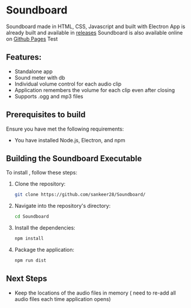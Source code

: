 # Soundboard
Soundboard made in HTML, CSS, Javascript and built with Electron
App is already built and available in [releases](https://github.com/sankeer28/Soundboard/releases/tag/Soundboard)
Soundboard is also available online on [Github Pages](sankeer28.github.io/Soundboard/)
Test
## Features:
- Standalone app
- Sound meter with db
- Individual volume control for each audio clip
- Application remembers the volume for each clip even after closing
- Supports .ogg and mp3 files
  
## Prerequisites to build

Ensure you have met the following requirements:

* You have installed Node.js, Electron, and npm

## Building the Soundboard Executable

To install <Your-Project-Name>, follow these steps:

1. Clone the repository:
    ```bash
    git clone https://github.com/sankeer28/Soundboard/
    ```
2. Navigate into the repository's directory:
    ```bash
    cd Soundboard
    ```
3. Install the dependencies:
    ```bash
    npm install
    ```
4. Package the application:
    ```bash
    npm run dist
    ```
## Next Steps
- Keep the locations of the audio files in memory ( need to re-add all audio files each time application opens)
